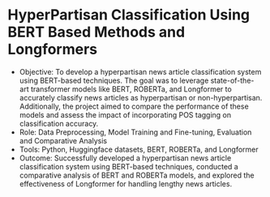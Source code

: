 # HyperPartisan Classification Using BERT Based Methods and Longformers

* Objective: To develop a hyperpartisan news article classification system using BERT-based techniques. The goal was to leverage state-of-the-art transformer models like BERT, ROBERTa, and Longformer to accurately classify news articles as hyperpartisan or non-hyperpartisan. Additionally, the project aimed to compare the performance of these models and assess the impact of incorporating POS tagging on classification accuracy.
* Role: Data Preprocessing, Model Training and Fine-tuning, Evaluation and Comparative Analysis
* Tools: Python, Huggingface datasets, BERT, ROBERTa, and Longformer
* Outcome: Successfully developed a hyperpartisan news article classification system using BERT-based techniques, conducted a comparative analysis of BERT and ROBERTa models, and explored the effectiveness of Longformer for handling lengthy news articles.
